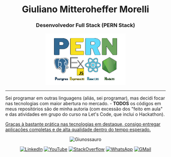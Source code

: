 <h1 align="center">Giuliano Mitteroheffer Morelli</h1>

<h3 align="center">Desenvolvedor Full Stack (PERN Stack)</h3>

<p align="center"><img src="https://github.com/Giunossauro/Giunossauro/blob/main/img/PERN4.png" alt="Imagem das siglas PERN (não carregada)" width="50%"></p>

<hr />

<p>Sei programar em outras linguagens (aliás, sei programar), mas decidi focar nas tecnologias com maior abertura no mercado. - <strong>TODOS</strong> os códigos em meus repositórios são de minha autoria (com excessão dos "feito em aula" e das atividades em grupo do curso na Let's Code, que inclui o Hackathon).</p>

<p><ins>Graças à bastante prática nas tecnologias em destaque, consigo entregar aplicações completas e de alta qualidade dentro do tempo esperado.</ins></p>

<p align="center"><img src="https://github-readme-stats.vercel.app/api?username=Giunossauro&show_icons=true&theme=highcontrast&locale=pt-BR" alt="Giunossauro" /></p>

<p align="center">
  <a href="https://www.linkedin.com/in/girzo/"><img src="https://img.shields.io/badge/Linkedin-0077b5?style=flat&logo=linkedin" alt="LinkedIn" /></a>
  <a href="https://www.youtube.com/c/GiuMorelli"><img src="https://img.shields.io/badge/YouTube-FF0000?style=flat&logo=youtube" alt="YouTube" /></a>
  <a href="https://stackoverflow.com/users/10479218/giuliano"><img src="https://img.shields.io/badge/Stack Overflow-f48024?style=flat&logo=stackoverflow&logoColor=white" alt="StackOverflow" /></a>
  <a href="https://api.whatsapp.com/send?phone=5511942357682&text=Ol%C3%A1%2C+Giuliano%21"><img src="https://img.shields.io/badge/whatsapp-075e54?style=flat&logo=whatsapp" alt="WhatsApp" /></a>
  <a href="mailto:giuandroide@gmail.com"><img src="https://img.shields.io/badge/gmail-3b60c4?style=flat&logo=gmail" alt="GMail" /></a>
</p>
